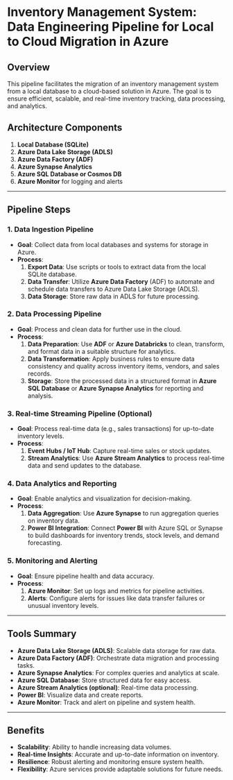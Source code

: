 
# Inventory Management System: Data Engineering Pipeline for Local to Cloud Migration in Azure

## Overview
This pipeline facilitates the migration of an inventory management system from a local database to a cloud-based solution in Azure. The goal is to ensure efficient, scalable, and real-time inventory tracking, data processing, and analytics.

## Architecture Components
1. **Local Database (SQLite)**
2. **Azure Data Lake Storage (ADLS)**
3. **Azure Data Factory (ADF)**
4. **Azure Synapse Analytics**
5. **Azure SQL Database or Cosmos DB**
6. **Azure Monitor** for logging and alerts

---

## Pipeline Steps

### 1. Data Ingestion Pipeline
   - **Goal**: Collect data from local databases and systems for storage in Azure.
   - **Process**:
     1. **Export Data**: Use scripts or tools to extract data from the local SQLite database.
     2. **Data Transfer**: Utilize **Azure Data Factory** (ADF) to automate and schedule data transfers to Azure Data Lake Storage (ADLS).
     3. **Data Storage**: Store raw data in ADLS for future processing.

### 2. Data Processing Pipeline
   - **Goal**: Process and clean data for further use in the cloud.
   - **Process**:
     1. **Data Preparation**: Use **ADF** or **Azure Databricks** to clean, transform, and format data in a suitable structure for analytics.
     2. **Data Transformation**: Apply business rules to ensure data consistency and quality across inventory items, vendors, and sales records.
     3. **Storage**: Store the processed data in a structured format in **Azure SQL Database** or **Azure Synapse Analytics** for reporting and analysis.

### 3. Real-time Streaming Pipeline (Optional)
   - **Goal**: Process real-time data (e.g., sales transactions) for up-to-date inventory levels.
   - **Process**:
     1. **Event Hubs / IoT Hub**: Capture real-time sales or stock updates.
     2. **Stream Analytics**: Use **Azure Stream Analytics** to process real-time data and send updates to the database.

### 4. Data Analytics and Reporting
   - **Goal**: Enable analytics and visualization for decision-making.
   - **Process**:
     1. **Data Aggregation**: Use **Azure Synapse** to run aggregation queries on inventory data.
     2. **Power BI Integration**: Connect **Power BI** with Azure SQL or Synapse to build dashboards for inventory trends, stock levels, and demand forecasting.

### 5. Monitoring and Alerting
   - **Goal**: Ensure pipeline health and data accuracy.
   - **Process**:
     1. **Azure Monitor**: Set up logs and metrics for pipeline activities.
     2. **Alerts**: Configure alerts for issues like data transfer failures or unusual inventory levels.

---

## Tools Summary

- **Azure Data Lake Storage (ADLS)**: Scalable data storage for raw data.
- **Azure Data Factory (ADF)**: Orchestrate data migration and processing tasks.
- **Azure Synapse Analytics**: For complex queries and analytics at scale.
- **Azure SQL Database**: Store structured data for easy access.
- **Azure Stream Analytics (optional)**: Real-time data processing.
- **Power BI**: Visualize data and create reports.
- **Azure Monitor**: Track and alert on pipeline and system health.

---

## Benefits
- **Scalability**: Ability to handle increasing data volumes.
- **Real-time Insights**: Accurate and up-to-date information on inventory.
- **Resilience**: Robust alerting and monitoring ensure system health.
- **Flexibility**: Azure services provide adaptable solutions for future needs.
